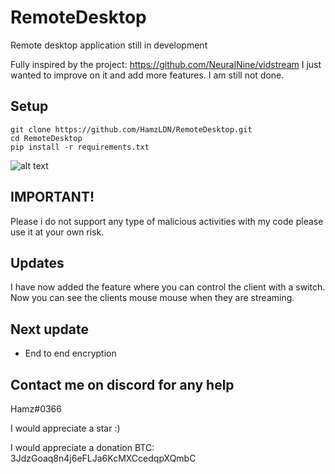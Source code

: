 # RemoteDesktop
Remote desktop application still in development

Fully inspired by the project: https://github.com/NeuralNine/vidstream
I just wanted to improve on it and add more features. I am still not done.

## Setup
```
git clone https://github.com/HamzLDN/RemoteDesktop.git
cd RemoteDesktop
pip install -r requirements.txt
```

![alt text](https://github.com/HamzLDN/RemoteDesktop/blob/main/Diagram.png)

## IMPORTANT!
Please i do not support any type of malicious activities with my code please use it at your own risk.  
## Updates
I have now added the feature where you can control the client with a switch.
Now you can see the clients mouse mouse when they are streaming.

## Next update
- End to end encryption

## Contact me on discord for any help
Hamz#0366

I would appreciate a star :)

I would appreciate a donation
BTC: 3JdzGoaq8n4j6eFLJa6KcMXCcedqpXQmbC
